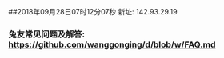 ##2018年09月28日07时12分07秒 新址: 142.93.29.19
### 兔友常见问题及解答: https://github.com/wanggonging/d/blob/w/FAQ.md
